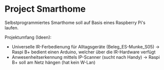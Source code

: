 # Project Smarthome

Selbstprogrammiertes Smarthome soll auf Basis eines Raspberry Pi's laufen.

Projektumfang (Ideen):
 - Universelle IR-Ferbedienung für Alltagsgeräte (Beleg_ES-Munke_S05)
    -> Raspi B+ bedient einen Arduino, welcher über die IR-Hardware verfügt
 - Anwesenheitserkennung mittels IP-Scanner (sucht nach Handy)
    -> Raspi B+ soll am Netz hängen (hat kein W-Lan) 
